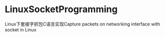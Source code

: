 # LinuxSocketProgramming
Linux下套接字抓包C语言实现Capture packets on networking interface with socket in Linux 
